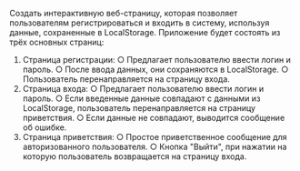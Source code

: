 Создать интерактивную веб-страницу, которая позволяет пользователям регистрироваться и входить в
систему, используя данные, сохраненные в LocalStorage.
Приложение будет состоять из трёх основных страниц:
1. Страница регистрации:
   ○ Предлагает пользователю ввести логин и пароль.
   ○ После ввода данных, они сохраняются в LocalStorage.
   ○ Пользователь перенаправляется на страницу входа.
2. Страница входа:
   ○ Предлагает пользователю ввести логин и пароль.
   ○ Если введенные данные совпадают с данными из LocalStorage, пользователь перенаправляется
   на страницу приветствия.
   ○ Если данные не совпадают, выводится сообщение об ошибке.
3. Страница приветствия:
   ○ Простое приветственное сообщение для авторизованного пользователя.
   ○ Кнопка "Выйти", при нажатии на которую пользователь возвращается на страницу входа.    
